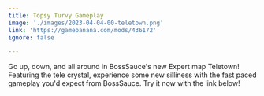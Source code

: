 ```yaml
---
title: Topsy Turvy Gameplay
image: './images/2023-04-04-00-teletown.png'
link: 'https://gamebanana.com/mods/436172'
ignore: false

---
```


Go up, down, and all around in BossSauce's new Expert map Teletown! Featuring the tele crystal, experience some new silliness with the fast paced gameplay you'd expect from BossSauce. Try it now with the link below!
